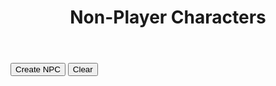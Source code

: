 <!-- Created by Nicole Walter -->
<html>
   <head>
      <link rel="shortcut icon" type="image/png" href="favicon.png">
      <style>
         body {
         margin-bottom: 200%;
         }
         input[type=number]{
         width: 70px;
         } 
         /* Box styles */
         .creatureDisplay {
         border: none;
         padding: 5px;
         font: 14 courier-new;
         width: 750px;
         height: 250px;
         overflow: scroll;
         }
         .npcDisplay {
         border: none;
         padding: 5px;
         font: 14 courier-new;
         width: 600px;
         height: 300px;
         overflow: scroll;
         }
         .treasureDisplay {
         border: none;
         padding: 5px;
         font: 14 courier-new;
         width: 750px;
         height: 250px;
         overflow: scroll;
         }
         /* Scrollbar styles */
         ::-webkit-scrollbar {
         width: 5px;
         height: 5px;
         }
         ::-webkit-scrollbar-track {
         border: 1px solid black;
         border-radius: 5px;
         }
         ::-webkit-scrollbar-thumb {
         background: black;  
         border-radius: 5px;
         }
         ::-webkit-scrollbar-thumb:hover {
         background: #88ba1c;  
         }
         table {
         font-family: arial, sans-serif;
         border-collapse: collapse;
         width: 100%;
         }
         td, th {
         border: 1px solid #dddddd;
         text-align: left;
         padding: 8px;
         }
         tr:nth-child(even) {
         background-color: #dddddd;
         }
         .mobileShow { display: none;}
         /* Smartphone Portrait and Landscape */
         @media only screen
         and (min-device-width : 320px)
         and (max-device-width : 480px){ .mobileShow { display: inline;}}
      </style>
   </head>
   <body>
      <header>
         <h1>Non-Player Characters</h1>
      </header>
      <form>
      </form>
      <button onclick="newNPC()">Create NPC</button>
      <button onclick="clearNPCs()">Clear</button>
      <p class="npcDisplay" id="npcs"></p>
      <script>
         //credit https://github.com/rigoneri/indefinite-article.js
         /*
          * indefinite-article.js v1.0.0, 12-18-2011
          * 
          * @author: Rodrigo Neri (@rigoneri)
          * 
          * (The MIT License)
          * 
          * Permission is hereby granted, free of charge, to any person obtaining a copy
          * of this software and associated documentation files (the "Software"), to deal
          * in the Software without restriction, including without limitation the rights
          * to use, copy, modify, merge, publish, distribute, sublicense, and/or sell
          * copies of the Software, and to permit persons to whom the Software is
          * furnished to do so, subject to the following conditions:
          * 
          * The above copyright notice and this permission notice shall be included in
          * all copies or substantial portions of the Software.
          * 
          * THE SOFTWARE IS PROVIDED "AS IS", WITHOUT WARRANTY OF ANY KIND, EXPRESS OR
          * IMPLIED, INCLUDING BUT NOT LIMITED TO THE WARRANTIES OF MERCHANTABILITY,
          * FITNESS FOR A PARTICULAR PURPOSE AND NONINFRINGEMENT. IN NO EVENT SHALL THE
          * AUTHORS OR COPYRIGHT HOLDERS BE LIABLE FOR ANY CLAIM, DAMAGES OR OTHER
          * LIABILITY, WHETHER IN AN ACTION OF CONTRACT, TORT OR OTHERWISE, ARISING FROM,
          * OUT OF OR IN CONNECTION WITH THE SOFTWARE OR THE USE OR OTHER DEALINGS IN
          * THE SOFTWARE. 
          */ 
          function determineArticle(phrase) {
                 
             // Getting the first word 
             var match = /\w+/.exec(phrase);
             if (match)
                 var word = match[0];
             else
                 return "an";
             
             var l_word = word.toLowerCase();
             // Specific start of words that should be preceeded by 'an'
             var alt_cases = ["honest", "hour", "hono"];
             for (var i in alt_cases) {
                 if (l_word.indexOf(alt_cases[i]) == 0)
                     return "an";
             }
             
             // Single letter word which should be preceeded by 'an'
             if (l_word.length == 1) {
                 if ("aedhilmnorsx".indexOf(l_word) >= 0)
                     return "an";
                 else
                     return "a";
             }
             
             // Capital words which should likely be preceeded by 'an'
             if (word.match(/(?!FJO|[HLMNS]Y.|RY[EO]|SQU|(F[LR]?|[HL]|MN?|N|RH?|S[CHKLMNPTVW]?|X(YL)?)[AEIOU])[FHLMNRSX][A-Z]/)) {
                 return "an";
             }
             
             // Special cases where a word that begins with a vowel should be preceeded by 'a'
             regexes = [/^e[uw]/, /^onc?e\b/, /^uni([^nmd]|mo)/, /^u[bcfhjkqrst][aeiou]/]
             for (var i in regexes) {
                 if (l_word.match(regexes[i]))
                     return "a"
             }
             
             // Special capital words (UK, UN)
             if (word.match(/^U[NK][AIEO]/)) {
                 return "a";
             }
             else if (word == word.toUpperCase()) {
                 if ("aedhilmnorsx".indexOf(l_word[0]) >= 0)
                     return "an";
                 else 
                     return "a";
             }
             
             // Basic method of words that begin with a vowel being preceeded by 'an'
             if ("aeiou".indexOf(l_word[0]) >= 0)
                 return "an";
             
             // Instances where y follwed by specific letters is preceeded by 'an'
             if (l_word.match(/^y(b[lor]|cl[ea]|fere|gg|p[ios]|rou|tt)/))
                 return "an";
             
             return "a";
         }
         
         //credit https://github.com/Edwin-Pratt/js-markov
         /*
         MIT License
         
         Copyright (c) 2019 Edwin Pratt
         
         Permission is hereby granted, free of charge, to any person obtaining a copy
         of this software and associated documentation files (the "Software"), to deal
         in the Software without restriction, including without limitation the rights
         to use, copy, modify, merge, publish, distribute, sublicense, and/or sell
         copies of the Software, and to permit persons to whom the Software is
         furnished to do so, subject to the following conditions:
         
         The above copyright notice and this permission notice shall be included in all
         copies or substantial portions of the Software.
         
         THE SOFTWARE IS PROVIDED "AS IS", WITHOUT WARRANTY OF ANY KIND, EXPRESS OR
         IMPLIED, INCLUDING BUT NOT LIMITED TO THE WARRANTIES OF MERCHANTABILITY,
         FITNESS FOR A PARTICULAR PURPOSE AND NONINFRINGEMENT. IN NO EVENT SHALL THE
         AUTHORS OR COPYRIGHT HOLDERS BE LIABLE FOR ANY CLAIM, DAMAGES OR OTHER
         LIABILITY, WHETHER IN AN ACTION OF CONTRACT, TORT OR OTHERWISE, ARISING FROM,
         OUT OF OR IN CONNECTION WITH THE SOFTWARE OR THE USE OR OTHER DEALINGS IN THE
         SOFTWARE.
         */
         class Markov {
           constructor (type = 'text') {
             // The type of values
             if (type === 'text') {
               this.type = type
             } else if (type === 'numeric') {
               this.type = type
             } else {
               throw new Error(
                 'The Markov Chain can only accept the following types: numeric or text'
               )
             }
         
             // This is an array that will hold all of our states
             this.states = []
         
             // This is an object which will contain a list of each possible outcome
             this.possibilities = {}
         
             // This variable holds the order
             this.order = 3
         
             if (this.type === 'text') {
               // This array will keep track of all the possible ways to start a sentence
               this.start = []
             }
           }
         
           // Add a single state or states
           addStates (state) {
             if (Array.isArray(state)) {
               this.states = Array.from(state)
             } else {
               this.states.push(state)
             }
           }
         
           // Clear the Markov Chain completely
           clearChain () {
             this.states = []
         
             if (this.type === 'text') {
               this.start = []
             }
         
             this.possibilities = {}
             this.order = 3
           }
         
           // Clear the states
           clearState () {
             this.states = []
         
             if (this.type === 'text') {
               this.start = []
             }
           }
         
           // Clear the possibilities
           clearPossibilities () {
             this.possibilities = {}
           }
         
           // Get the states
           getStates () {
             return this.states
           }
         
           // Set the order
           setOrder (order = 3) {
             if (typeof order !== 'number') {
               console.error('Markov.setOrder: Order is not a number. Defaulting to 3.')
               order = 3
             }
         
             if (order <= 0) {
               console.error(
                 'Markov.setOrder: Order is not a positive number. Defaulting to 3.'
               )
             }
         
             if (this.type === 'numeric') {
               console.warn(
                 'The Markov Chain only accepts numerical data. Therefore, the order does not get used.\nThe order may be used by you to simulate an ID for the Markov Chain if required'
               )
             }
         
             this.order = order
           }
         
           // Get the order
           getOrder () {
             if (this.type === 'numeric') {
               console.warn(
                 'The Markov Chain only accepts numerical data. Therefore, the order does not get used.\nThe order may be used by you to simulate an ID for the Markov Chain if required'
               )
             }
         
             return this.order
           }
         
           // Get the whole list of possibilities or a single possibility
           getPossibilities (possibility) {
             if (possibility) {
               if (this.possibilities[possibility] !== undefined) {
                 return this.possibilities[possibility]
               } else {
                 throw new Error('There is no such possibility called ' + possibility)
               }
             } else {
               return this.possibilities
             }
           }
         
           // Train the markov chain
           train (order) {
             this.clearPossibilities()
         
             if (order) {
               this.order = order
             }
         
             if (this.type === 'text') {
               for (let i = 0; i < this.states.length; i++) {
                 this.start.push(this.states[i].substring(0, this.order))
         
                 for (let j = 0; j <= this.states[i].length - this.order; j++) {
                   const gram = this.states[i].substring(j, j + this.order)
         
                   if (!this.possibilities[gram]) {
                     this.possibilities[gram] = []
                   }
         
                   this.possibilities[gram].push(this.states[i].charAt(j + this.order))
                 }
               }
             } else if (this.type === 'numeric') {
               for (let i = 0; i < this.states.length; i++) {
                 const { state, predictions } = this.states[i]
         
                 if (!this.possibilities[state]) {
                   this.possibilities[state] = []
                 }
         
                 this.possibilities[state].push(...predictions)
               }
             }
           }
         
           // Generate output
           generateRandom (chars = 15) {
             if (this.type === 'text') {
               const startingState = this.random(this.start, 'array')
               let result = startingState
               let current = startingState
               let next = ''
         
               for (let i = 0; i < chars - this.order; i++) {
                 next = this.random(this.possibilities[current], 'array')
         
                 if (!next) {
                   break
                 }
         
                 result += next
                 current = result.substring(result.length - this.order, result.length)
               }
         
               return result
             } else if (this.type === 'numeric') {
               const possibilities = []
         
               for (let i = 0; i < chars; ++i) {
                 const key = this.random(this.possibilities, 'object')
         
                 if (Math.random() < 0.5) {
                   possibilities.push(parseInt(key))
                 } else {
                   possibilities.push(parseInt(this.predict(key)))
                 }
               }
         
               return possibilities
             }
           }
         
           // Generate a random value
           random (obj, type) {
             if (Array.isArray(obj) && type === 'array') {
               const index = Math.floor(Math.random() * obj.length)
         
               return obj[index]
             }
         
             if (typeof obj === 'object' && type === 'object') {
               const keys = Object.keys(obj)
               const index = Math.floor(Math.random() * keys.length)
         
               return keys[index]
             }
           }
         
           // Predict outcome - numeric only (might be a TODO)
           predict (value) {
             if (this.type === 'numeric') {
               if (this.possibilities[value]) {
                 return this.random(this.possibilities[value], 'array')
               } else {
                 console.error('The markov chain could not find a possibility')
               }
             } else {
               throw new Error(
                 'The predict function only works with numerical values - for now'
               )
             }
           }
         
           getType () {
             return this.type
           }
         
           setType (type = 'text') {
             if (type === 'text' || type === 'numeric') {
               this.clearChain()
               this.type = type
             } else {
               throw new Error('Invalid type: ' + type)
             }
           }
         }
         
         function trainMarkovChain(strings){
             
             var splitstrings = [];
             
             for(var i = 0;i < strings.length;i++){
             	splitstrings.push(String(strings[i].split("").join(" ")));
             }
                 
             var markov = new Markov();
         
             // Add some states
             markov.addStates(splitstrings);
         
             // Train the Markov Chain
             markov.train();
         
         	return markov;    
         }
         		
         function truncateString(str, num) {
         	if (str.length <= num) {
          	   return str
           	}
           	return str.slice(0, num);
         }
         
         function generateWord(markov, numberwords, proper, maxlen, minlen){
         
         	function generateWord(){
         		var word = markov.generateRandom(100).replaceAll(",", "").replaceAll(" ", ""); 
         		while(word.length < minlen){
         			word += markov.generateRandom(100).replaceAll(",", "").replaceAll(" ", "");
         		}
         		
         		word = truncateString(word, maxlen);
         
         		if(proper){
         			word = word.toLowerCase();
         			return capitalize(word);
         		} else{
         			return word;
         		}
             }
             
         	var output = [];
         
         	if(numberwords == 1){
             	output.push(generateWord());
             } else {
             	for(var j=0;j<numberwords;j++){
                 	output.push(generateWord());
                 }
             }
             
             return output;
         }
         
         var stats = [
             "STR",
             "DEX",
             "CON",
             "INT",
             "WIS",
             "CHA",
             "BEA"
         ];
         
         function generateStats(){
         	var numberstats = returnRandom([1, 2, 3]);
             
             var mystats = Array.from(stats);
             
             var chosenstats = [];
             for(var x=0;x<numberstats;x++){
         		var chosenstat = returnRandom(mystats);
                 mystats = removeValue(mystats, chosenstat);
                 chosenstats.push(chosenstat);
             }
             
             for(var y=0;y<chosenstats.length;y++){
             	var modifier = returnRandom(["+4", "+3", "+2", "+1", "-1", "-2", "-3", "-4"]);
                 chosenstats[y] += " " + modifier;
             }
             
             function statOrdinal(stat){
             	if(stat.includes("STR")){
                 	return 1;
                 }else if(stat.includes("DEX")){
                 	return 2;
                 }else if(stat.includes("CON")){
                 	return 3;
                 }else if(stat.includes("INT")){
                 	return 4;
                 }else if(stat.includes("WIS")){
                 	return 5;
                 }else if(stat.includes("CHA")){
                 	return 6;
                 }else if(stat.includes("BEA")){
                 	return 7;
                 }else{
                 	return 0;
                 }
             }
             
             var output = chosenstats.sort(function(a, b){return statOrdinal(a) - statOrdinal(b)});
             
             return output.join(" / ");
         }
         
         //all global npc variables (global so they are only loaded once) go here
         var sexualities = ["Ace", "Straight", "Bisexual","Gay", "Queer"];
         var genders = ["Male", "Female"];
         var ages = ["Young","Middle-Aged","Old"];
         var traits = loadFile("FILES\\NPC\\" + "TRAITS" + ".txt").split("<br>");
         var ideals = loadFile("FILES\\NPC\\" + "IDEALS" + ".txt").split("<br>");
         var emotions = loadFile("FILES\\NPC\\" + "EMOTIONS" + ".txt").split("<br>");
         var locales = loadFile("FILES\\NPC\\" + "LOCALES" + ".txt").split("<br>");
         var activities = loadFile("FILES\\NPC\\" + "ACTIVITIES" + ".txt").split("<br>");
         var trades = loadFile("FILES\\NPC\\" + "TRADES" + ".txt").split("<br>");
         var races = loadFile("FILES\\NPC\\" + "RACES" + ".txt").split("<br>");
         
         //load languages
         var lang_raw_human = loadFile("FILES\\NPC\\LANGUAGES\\" + "HUMAN" + ".txt").split("<br>");
         var lang_raw_elvish = loadFile("FILES\\NPC\\LANGUAGES\\" + "ELVISH" + ".txt").split("<br>");
         var lang_raw_aasimar = loadFile("FILES\\NPC\\LANGUAGES\\" + "AASIMAR" + ".txt").split("<br>");
         var lang_raw_beastfolk = loadFile("FILES\\NPC\\LANGUAGES\\" + "BEASTFOLK" + ".txt").split("<br>");
         var lang_raw_dragonborn = loadFile("FILES\\NPC\\LANGUAGES\\" + "DRAGONBORN" + ".txt").split("<br>");
         var lang_raw_dwarvish = loadFile("FILES\\NPC\\LANGUAGES\\" + "DWARVISH" + ".txt").split("<br>");
         var lang_raw_firbolg = loadFile("FILES\\NPC\\LANGUAGES\\" + "FIRBOLG" + ".txt").split("<br>");
         var lang_raw_genasi = loadFile("FILES\\NPC\\LANGUAGES\\" + "GENASI" + ".txt").split("<br>");
         var lang_raw_gith = loadFile("FILES\\NPC\\LANGUAGES\\" + "GITH" + ".txt").split("<br>");
         var lang_raw_gnomish = loadFile("FILES\\NPC\\LANGUAGES\\" + "GNOMISH" + ".txt").split("<br>");
         var lang_raw_goblinoid = loadFile("FILES\\NPC\\LANGUAGES\\" + "GOBLINOID" + ".txt").split("<br>");
         var lang_raw_goliath = loadFile("FILES\\NPC\\LANGUAGES\\" + "GOLIATH" + ".txt").split("<br>");
         var lang_raw_halfling = loadFile("FILES\\NPC\\LANGUAGES\\" + "HALFLING" + ".txt").split("<br>");
         var lang_raw_kenku = loadFile("FILES\\NPC\\LANGUAGES\\" + "KENKU" + ".txt").split("<br>");
         var lang_raw_kobold = loadFile("FILES\\NPC\\LANGUAGES\\" + "KOBOLD" + ".txt").split("<br>");
         var lang_raw_lizardfolk = loadFile("FILES\\NPC\\LANGUAGES\\" + "LIZARDFOLK" + ".txt").split("<br>");
         var lang_raw_orcish = loadFile("FILES\\NPC\\LANGUAGES\\" + "ORCISH" + ".txt").split("<br>");
         var lang_raw_shifter = loadFile("FILES\\NPC\\LANGUAGES\\" + "SHIFTER" + ".txt").split("<br>");
         var lang_raw_tabaxi = loadFile("FILES\\NPC\\LANGUAGES\\" + "TABAXI" + ".txt").split("<br>");
         var lang_raw_tiefling = loadFile("FILES\\NPC\\LANGUAGES\\" + "TIEFLING" + ".txt").split("<br>");
         var lang_raw_triton = loadFile("FILES\\NPC\\LANGUAGES\\" + "TRITON" + ".txt").split("<br>");
         var lang_raw_warforged = loadFile("FILES\\NPC\\LANGUAGES\\" + "WARFORGED" + ".txt").split("<br>");
         var lang_raw_yuanti = loadFile("FILES\\NPC\\LANGUAGES\\" + "YUAN TI" + ".txt").split("<br>");
         
         
         //generate language changes
         var lang_human = trainMarkovChain(lang_raw_human);
         var lang_elvish = trainMarkovChain(lang_raw_elvish);
         var lang_aasimar = trainMarkovChain(lang_raw_aasimar);
         var lang_beastfolk = trainMarkovChain(lang_raw_beastfolk);
         var lang_dragonborn = trainMarkovChain(lang_raw_dragonborn);
         var lang_dwarvish = trainMarkovChain(lang_raw_dwarvish);
         var lang_firbolg = trainMarkovChain(lang_raw_firbolg);
         var lang_genasi = trainMarkovChain(lang_raw_genasi);
         var lang_gith = trainMarkovChain(lang_raw_gith);
         var lang_gnomish = trainMarkovChain(lang_raw_gnomish);
         var lang_goblinoid = trainMarkovChain(lang_raw_goblinoid);
         var lang_goliath = trainMarkovChain(lang_raw_goliath);
         var lang_halfling = trainMarkovChain(lang_raw_halfling);
         var lang_kenku = trainMarkovChain(lang_raw_kenku);
         var lang_kobold = trainMarkovChain(lang_raw_kobold);
         var lang_lizardfolk = trainMarkovChain(lang_raw_lizardfolk);
         var lang_orcish = trainMarkovChain(lang_raw_orcish);
         var lang_shifter = trainMarkovChain(lang_raw_shifter);
         var lang_tabaxi = trainMarkovChain(lang_raw_tabaxi);
         var lang_tiefling = trainMarkovChain(lang_raw_tiefling);
         var lang_triton = trainMarkovChain(lang_raw_triton);
         var lang_warforged = trainMarkovChain(lang_raw_warforged);
         var lang_yuanti = trainMarkovChain(lang_raw_yuanti);
         
         //determine name by race
         function determineName(primaryrace){
         	var output = [];
             
         	switch(primaryrace){
             	case "Dwarf":
                 	output = generateWord(lang_dwarvish, 2, true, 12, 8);
                     	break;
         	case "Elf":
         		output = generateWord(lang_elvish, 4, true, 8, 6);
         		break;
         	case "Halfling":
         		output = generateWord(lang_halfling, 5, true, 6, 2);
         		break;
         	case "Human":
         		output = generateWord(lang_human, 2, true, 8, 3);
         		break;
         	case "Dragonborn":
         		output = generateWord(lang_dragonborn, 1, true, 20, 15);
         		break;
         	case "Gnome":
         		output = generateWord(lang_gnome, 3, true, 8, 6);
         		break;
         	case "Aasimar":
         		output = generateWord(lang_aasimar, 1, true, 25, 5);
         		break;
         	case "Tiefling":
         		output = generateWord(lang_tiefling, 1, true, 25, 5);
         		break;
         	case "Shifter":
         		output = generateWord(lang_shifter, 1, true, 4, 2);
         		break;
         	case "Gith":
         		output = generateWord(lang_gith, 2, true, 25, 5);
         		break;
         	case "Firbolg":
         		output = generateWord(lang_firbolg, 1, true, 12, 10);
         		break;
         	case "Goliath":
         		output = generateWord(lang_goliath, 2, true, 25, 5);
         		break;
         	case "Kenku":
         		output = generateWord(lang_kenku, 1, true, 5, 2);
         		break;
         	case "Lizardfolk":
         		output = generateWord(lang_lizardfolk, 2, true, 20, 5);
         		break;
         	case "Tabaxi":
         		output = generateWord(lang_tabaxi, 2, true, 20, 5);
         		break;
         	case "Triton":
         		output = generateWord(lang_triton, 3, true, 18, 12);
         		break;
         	case "Goblinoid":
         		output = generateWord(lang_goblinoid, 6, true, 4, 2);
         		break;
         	case "Kobold":
         		output = generateWord(lang_kobold, 2, true, 20, 5);
         		break;
         	case "Yuan Ti":
         		output = generateWord(lang_yuanti, 1, true, 30, 5);
         		break;
         	case "Orc":
         		output = generateWord(lang_orcish, 2, true, 20, 5);
         		break;
         	case "Warforged":
         		output = generateWord(lang_warforged, 1, true, 20, 5);
         		break;
         	case "Beastfolk":
         		output = generateWord(lang_beastfolk, 2, true, 20, 5);
         		break;
         	case "Genasi":
         		output = generateWord(lang_genasi, 2, true, 20, 5);
         		break;	
             	default:
                 	output = generateWord(lang_human, 2, true, 12, 2);
             }
             
             return output.join(" ");
         }
         
         function constructNPC(){
         	/*
              NPC Design
               /Name
               /Trait /Age /Sexuality /Gender /Race
               /Stats, Values /Ideal, Feels /Emotion
               Born /Locale, grew up /Activity, currently works as a /Trade
             */
         
         	//pick a random trait / age / sexuality / gender
             var trait = returnRandom(traits).toLowerCase();
             var age = returnRandom(ages).toLowerCase();
             var sexuality = returnRandom(sexualities).toLowerCase();
             var gender = returnRandom(genders).toLowerCase();
             
             //pick a random race
         	var race = returnRandom(races);
             
             var primaryrace = race.split("-")[0];
             var descriprace = race.split("-")[1];
         	
             var name = determineName(primaryrace);
         
         	//generate stats
             var stats = generateStats();
             
             //pick a random ideal / emotion / locale / activity / trade
             var ideal = returnRandom(ideals).toLowerCase();
             var emotion = returnRandom(emotions).toLowerCase();
             var locale = returnRandom(locales);
             var activity = returnRandom(activities);
             var trade = returnRandom(trades).toLowerCase();
             trade = determineArticle(trade) + " " + trade;
         	
         	return name + "<br>" + trait + " " + age + " " + sexuality + " " + gender + " " + descriprace + "<br>" + "Values " + ideal + " | Feels " + emotion + " | " + stats + "<br>" + "Born " + locale + ", grew up " + activity + ", currently is " + trade + ".";
         }
         
         function newNPC(){	
             var output = constructNPC();
             
             var current = document.getElementById("npcs").innerHTML;
             
             document.getElementById("npcs").innerHTML = output + "<br><br>" + current;
         }
         
         function clearNPCs(){
         	document.getElementById("npcs").innerHTML = "";
         }
         
         function removeValue(array, value){
         	var output = [];
             
             for(var t=0;t<array.length;t++){
             	if(array[t] == value){
                 	//dont keep it	
                 }else{
                 	output.push(array[t]);
                 }
             }
             
             return output;
         }
         
         function returnRandom(array){
         	return array[Math.floor(Math.random() * array.length)];
         }
         
         function capitalize(string){
         	return string.charAt(0).toUpperCase() + string.slice(1);
         }
         
         function isEmpty(value){
           return (value == null || value.length === 0);
         }
         
         function calculateXP() {
           var level = document.getElementById("level").value;
           var numchar = document.getElementById("numchar").value;
           var difficulty = document.getElementById("difficulty").value;
           var xp = "";
           
           function easyXP(){
         	switch(level) {
         		case "1":
         			return (25 * numchar);
         			break;
         		case "2":
         			return (50 * numchar);
         			break;
         		case "3":
         			return (75 * numchar);
         			break;
         		case "4":
         			return (125 * numchar);
         			break;
         		case "5":
         			return (250 * numchar);
         			break;
         		case "6":
         			return (300 * numchar);
         			break;
         		case "7":
         			return (350 * numchar);
         			break;
         		case "8":
         			return (450 * numchar);
         			break;
         		case "9":
         			return (550 * numchar);
         			break;
         		case "10":
         			return (600 * numchar);
         			break;
         		case "11":
         			return (800 * numchar);
         			break;
         		case "12":
         			return (1000 * numchar);
         			break;
         		case "13":
         			return (1100 * numchar);
         			break;
         		case "14":
         			return (1250 * numchar);
         			break;
         		case "15":
         			return (1400 * numchar);
         			break;
         		case "16":
         			return (1600 * numchar);
         			break;
         		case "17":
         			return (2000 * numchar);
         			break;
         		case "18":
         			return (2100 * numchar);
         			break;
         		case "19":
         			return (2400 * numchar);
         			break;
         		case "20":
         			return (2800 * numchar);
         			break;
         		default: 
         			return 0;
         	 }
         	}
         	
         	function mediumXP(){
         	switch(level) {
         		case "1":
         			return (50 * numchar);
         			break;
         		case "2":
         			return (100 * numchar);
         			break;
         		case "3":
         			return (150 * numchar);
         			break;
         		case "4":
         			return (250 * numchar);
         			break;
         		case "5":
         			return (500 * numchar);
         			break;
         		case "6":
         			return (600 * numchar);
         			break;
         		case "7":
         			return (750 * numchar);
         			break;
         		case "8":
         			return (900 * numchar);
         			break;
         		case "9":
         			return (1100 * numchar);
         			break;
         		case "10":
         			return (1200 * numchar);
         			break;
         		case "11":
         			return (1600 * numchar);
         			break;
         		case "12":
         			return (2000 * numchar);
         			break;
         		case "13":
         			return (2200 * numchar);
         			break;
         		case "14":
         			return (2500 * numchar);
         			break;
         		case "15":
         			return (2800 * numchar);
         			break;
         		case "16":
         			return (3200 * numchar);
         			break;
         		case "17":
         			return (3900 * numchar);
         			break;
         		case "18":
         			return (4200 * numchar);
         			break;
         		case "19":
         			return (4900 * numchar);
         			break;
         		case "20":
         			return (5700 * numchar);
         			break;
         		default: 
         			return 0;
         	 }
         	}
         	
         	function hardXP(){
         	switch(level) {
         		case "1":
         			return (75 * numchar);
         			break;
         		case "2":
         			return (150 * numchar);
         			break;
         		case "3":
         			return (225 * numchar);
         			break;
         		case "4":
         			return (375 * numchar);
         			break;
         		case "5":
         			return (750 * numchar);
         			break;
         		case "6":
         			return (900 * numchar);
         			break;
         		case "7":
         			return (1100 * numchar);
         			break;
         		case "8":
         			return (1400 * numchar);
         			break;
         		case "9":
         			return (1600 * numchar);
         			break;
         		case "10":
         			return (1900 * numchar);
         			break;
         		case "11":
         			return (2400 * numchar);
         			break;
         		case "12":
         			return (3000 * numchar);
         			break;
         		case "13":
         			return (3400 * numchar);
         			break;
         		case "14":
         			return (3800 * numchar);
         			break;
         		case "15":
         			return (4300 * numchar);
         			break;
         		case "16":
         			return (4800 * numchar);
         			break;
         		case "17":
         			return (5900 * numchar);
         			break;
         		case "18":
         			return (6300 * numchar);
         			break;
         		case "19":
         			return (7300 * numchar);
         			break;
         		case "20":
         			return (8500 * numchar);
         			break;
         		default: 
         			return 0;
         	 }
         	}
         	
         	function deadlyXP(){
         	switch(level) {
         		case "1":
         			return (100 * numchar);
         			break;
         		case "2":
         			return (200 * numchar);
         			break;
         		case "3":
         			return (400 * numchar);
         			break;
         		case "4":
         			return (500 * numchar);
         			break;
         		case "5":
         			return (1100 * numchar);
         			break;
         		case "6":
         			return (1400 * numchar);
         			break;
         		case "7":
         			return (1700 * numchar);
         			break;
         		case "8":
         			return (2100 * numchar);
         			break;
         		case "9":
         			return (2400 * numchar);
         			break;
         		case "10":
         			return (2800 * numchar);
         			break;
         		case "11":
         			return (3600 * numchar);
         			break;
         		case "12":
         			return (4500 * numchar);
         			break;
         		case "13":
         			return (5100 * numchar);
         			break;
         		case "14":
         			return (5700 * numchar);
         			break;
         		case "15":
         			return (6400 * numchar);
         			break;
         		case "16":
         			return (7200 * numchar);
         			break;
         		case "17":
         			return (8800 * numchar);
         			break;
         		case "18":
         			return (9500 * numchar);
         			break;
         		case "19":
         			return (10900 * numchar);
         			break;
         		case "20":
         			return (12700 * numchar);
         			break;
         		default: 
         			return 0;
         	 }
         	}
           
           switch(difficulty){
              case "Easy":
                 xp = easyXP();
                 break;
              case "Medium":
                 xp = mediumXP();
                 break;
              case "Hard":
              	xp = hardXP();
                 break;
              case "Deadly":
              	xp = deadlyXP();
                 break;
              default: 
              	xp = 0;
           };
           document.getElementById("xpbudget").innerHTML = xp + " XP";
           document.getElementById("encounterxp").value = xp;
           document.getElementById("treasurexp").value = xp;
         }
         
         function loadFile(filePath){
         	  var result = null;
         	  var xmlhttp = new XMLHttpRequest();
         	  xmlhttp.open("GET", filePath, false);
         	  xmlhttp.send();
         	  if (xmlhttp.status==200) {
         		result = xmlhttp.responseText;
         	  }
         	  result = result.split("/");
         	  var output = "";
         	  var i;
         	  for (i = 0; i < result.length; i++) {
         	    var linebreak = "";
         	    if(i == result.length-1){
         	    	linebreak = "";
         	    }else{
         	    	linebreak = "<br>";
         	    }
         	    output += result[i] + linebreak;
         	  }
         	  return output;
         }
         
         function creatureSearch(){
         	document.getElementById("totalEncounterXP").innerHTML = "";
         
         	var output = "";
             
             var selectElement = document.getElementById('environment');
         	var environments = Array.from(selectElement.selectedOptions).map(option => option.value);
             
             if(environments.length == 0){
             	environments = [
         		"Aquatic",
         		"Arctic",
         		"Cave",
         		"Coast",
         		"Desert",
         		"Dungeon",
         		"Forest",
         		"Grassland",
         		"Mountain",
         		"Planar",
         		"Ruins",
         		"Swamp",
         		"Underground",
         		"Urban"
         		]
            	 }
             
         	for (var i = 0; i < environments.length; i++) {
             		var filename = "FILES\\CREATURES\\" + environments[i].toUpperCase() + ".txt";
         		output += loadFile(filename).replaceAll("|", " | ");
         	}
         	
         	var deduped = output.split("<br>");
         	output = deduped.filter(function(value, index, self) { 
         	    return self.indexOf(value) === index;
         	});
             
             var tofilter = Array.from(output);
         	var filtered = new Array();
             
             for (var j = 0; j < tofilter.length; j++) {
             	var creature = tofilter[j].split(" | ");
                 var name = String(creature[0]);
                 var size = String(creature[1]);
                 var type = String(creature[2]);
                 var alignment = String(creature[3]);
                 var xp = String(creature[4]);
                 var book = String(creature[5]);
                 
                 var xpint = parseInt(xp.replaceAll(",", ""));
         	var typewithoutsubtype = type.split("(")[0];
                 var bookwithoutpage = String(book.split("p.")[0]);
                 
                 if(
                 	filterName(name.toLowerCase()) ||
                     filterXP(xpint) ||
                     filterType(typewithoutsubtype.slice().trim()) ||
                     filterBook(bookwithoutpage.slice().trim()) ||
                     filterAlignment(alignment.slice().trim()) ||
                     filterSize(size.slice().trim()) ||
                     isEmpty(name)
                 ){
                 	continue;
                 }
                 
                 var newcreature = [name, size, type, alignment, xp, book];
                 filtered.push(newcreature.join(" | "));
             }
             
             output = filtered;
         	document.getElementById("creatures").innerHTML = output.join("<br>");
         }
         
         //if filter returns true, we do filter the row
         function filterName(name){
         	var namefilter = String(document.getElementById("crname").value).slice(0).toLowerCase();
             if (isEmpty(name) || 
             	isEmpty(namefilter) ||
         		name.includes(namefilter)        
                 ){
             	return false;
             } else {
             	return true;
             }
         }
         
         //filter row if minxp is not null && less than xp
         //same in reverse for maxxp
         function filterXP(xp){
         	var minxp = document.getElementById("minxp").value;
             var maxxp = document.getElementById("maxxp").value;
             
             if(!isEmpty(minxp) && minxp > xp) {
             	return true;
             }
             
             if(!isEmpty(maxxp) && maxxp < xp) {
             	return true;
             }
             
         	return false;
         }
         
         //filter if the typefilters are not null, and the type is not included
         function filterType(type){
             var typefilters = Array.from(document.getElementById('creaturetype').selectedOptions).map(({ value }) => value).join(",");
             
             if(!isEmpty(typefilters) && !(typefilters.includes(type))) {
             	return true;
             }
             
             return false;
         }
         
         function filterBook(book){
         	var bookfilters = Array.from(document.getElementById('book').selectedOptions).map(({ value }) => value).join(",").trim();
             
             if(!isEmpty(bookfilters) && !(bookfilters.includes(book))) {
             	return true;
             }
             
             return false;
         }
         
         function filterAlignment(alignment){
         	var alignmentfilters = Array.from(document.getElementById('alignment').selectedOptions).map(({ value }) => value).join(",").trim();
             
             if(!isEmpty(alignmentfilters) && !(alignmentfilters.includes(alignment))) {
             	return true;
             }
             
             return false;
         }
         
         function filterSize(size){
         	var sizefilters = Array.from(document.getElementById('size').selectedOptions).map(({ value }) => value).join(",").trim();
             
             if(!isEmpty(sizefilters) && !(sizefilters.includes(size))) {
             	return true;
             }
             
             return false;
         }
         
         function sortAlphabeticallyAscending(){
         	var output = document.getElementById("creatures").innerHTML.split("<br>");
             
             output = output.sort();
             
             document.getElementById("creatures").innerHTML = output.join("<br>");
         }
         
         function sortAlphabeticallyDescending(){
         	var output = document.getElementById("creatures").innerHTML.split("<br>");
             
             output = output.sort().reverse();
             
             document.getElementById("creatures").innerHTML = output.join("<br>");
         }
         
         function sortXP(ascending){
         	var creatures = document.getElementById("creatures").innerHTML.split("<br>");
             
             var splitapart = [];
             for (var j = 0; j < creatures.length; j++) {
             	var creature = creatures[j].split(" | ");
                 splitapart.push(creature);
             }
             
             splitapart = splitapart.sort(function(a, b) {
               return parseInt(a[4].replace(",", "")) - parseInt(b[4].replace(",", ""));
             })
             
             if(!ascending){
             	splitapart = splitapart.reverse();
             }
             
             var output = [];
             for (var j = 0; j < splitapart.length; j++) {
             	var creature = splitapart[j];
                 output.push(creature.join(" | "));
             }
                 
             document.getElementById("creatures").innerHTML = output.join("<br>");
         }
         
         function generateEncounter(){
         	creatureSearch();
         	var rawcreatures = document.getElementById("creatures").innerHTML.split("<br>");
             
             var splitapart = [];
             for (var j = 0; j < rawcreatures.length; j++) {
             	var creature = rawcreatures[j].split(" | ");
                 splitapart.push(creature);
             }
             
             var totalxp = document.getElementById("encounterxp").value;
             
             var currentxp = 0;
             var rawtotalcreaturexp = 0;
             
             var creatures = Array.from(splitapart);
             var encounter = [];
             
             while (totalxp > currentxp){
             	var acceptablecreatures = [];
             
             	for(var i=0;i<creatures.length;i++){
                 	var crtr = creatures[i];
                     var crtrxp = parseInt(crtr[4].replaceAll(",", ""));
                     var remainingxp = totalxp-currentxp;
                     var crtrwithinbounds = crtrxp <= remainingxp;
                     if(crtrwithinbounds){
                     	acceptablecreatures.push(crtr);
                     }
                 }
                 
                 var creature = [];
                 
                 if(acceptablecreatures.length < 1){
                 	creature = creatures[Math.floor(Math.random() * creatures.length)]
                 } else{
                 	creature = acceptablecreatures[Math.floor(Math.random() * acceptablecreatures.length)]
                 }
                 
                 var creaturexp = parseInt(creature[4].replaceAll(",", ""));
                 var newsize = 1+(encounter.length);
                 var factor = 1;
                 
             	if(newsize == 1){
                 	factor = 1;
                 }else if(newsize == 2){
                 	factor = 1.5;
                 }else if(newsize >= 3 && newsize <=6){
            			factor = 2;     	
                 }else if(newsize >= 7 && newsize <=10){
                 	factor = 2.5;
                 }else if(newsize >= 11 && newsize <=14){
                 	factor = 3;
                 }else if(newsize >= 15){
                 	factor = 4;
                 }else{
                 	factor = 1;
                 }
                 
                 rawtotalcreaturexp += creaturexp;
                 var updatedxp = factor * rawtotalcreaturexp;
                 encounter.push(creature);
                 currentxp = updatedxp;
             }
             
             var output = [];
             for (var j = 0; j < encounter.length; j++) {
             	var creature = encounter[j];
                 output.push(creature.join(" | "));
             }
             
             document.getElementById("totalEncounterXP").innerHTML = "Total Encounter XP: " + currentxp;
             document.getElementById("treasurexp").value = currentxp;
             document.getElementById("creatures").innerHTML = output.join("<br>");
             generateTreasure();
         }
         
         function determineSentence(){
         	var output = [];
						  
		var endpunc = returnRandom([".", "!", "?", "?!"]);
            
         	var race = document.getElementById("chosenlang").value;
		//determine length of sentence: 1-10
          	var sentence_length = generateNumber(1, 10);
            	//for the length of our sentence...
            	for(var x=0;x<sentence_length;x++){
            		//generate a word of the selected language with a random min/max length and proper = false
	        	var minleng = generateNumber(1,5);
               		var maxleng = generateNumber(1,5);
               		output.push(returnRandomWordPerRace(race, 1, false, maxleng+minleng, minleng)[0].toLowerCase());
            	}
	      
	      	//capitalize first word
	        output[0] = capitalize(output[0]);
	      
	      	if(sentence_length == 1){
	      		document.getElementById("wordbank").innerHTML = output[0] + endpunc + "<br>" + document.getElementById("wordbank").innerHTML;
	      		return;
	      	}
	      	
            	//determine if we will capitalize a word
            		//if so, pick word at random after 1st
	      	var randompropernoun = generateNumber(-5, output.length-1);
	      
	        if(randompropernoun > -1){
	      		output[randompropernoun] = capitalize(output[randompropernoun]);
	        }
            	//determine if we will do a (, ; -)
            		//if so, pick word and add it on end
            	var randompunc = generateNumber(-3, output.length-2);
	      
	        if(randompunc > -1){
	      		output[randompunc] = output[randompunc] + returnRandom([",", ";", " -"]);
	        }
	      
	      
	      
	        //determine ending punctuation (? . ! ?!)
	      	output[output.length-1] = output[output.length-1] + endpunc;
	      
            	//set sentence to element value
           	document.getElementById("wordbank").innerHTML = output.join(" ") + "<br>" + document.getElementById("wordbank").innerHTML;
         }
             
         function returnRandomWordPerRace(race, numwords, proper, maxleng, minleng){
         	var output = "";
         	
         	switch(race){
               case "Dwarf":
                   output = generateWord(lang_dwarvish, numwords, proper, maxleng, minleng);
                   break;
               case "Elf":
                   output = generateWord(lang_elvish, numwords, proper, maxleng, minleng);
                   break;
               case "Halfling":
                   output = generateWord(lang_halfling, numwords, proper, maxleng, minleng);
                   break;
               case "Human":
                   output = generateWord(lang_human, numwords, proper, maxleng, minleng);
                   break;
               case "Dragonborn":
                   output = generateWord(lang_dragonborn, numwords, proper, maxleng, minleng);
                   break;
               case "Gnome":
                   output = generateWord(lang_gnomish, numwords, proper, maxleng, minleng);
                   break;
               case "Aasimar":
                   output = generateWord(lang_aasimar, numwords, proper, maxleng, minleng);
                   break;
               case "Tiefling":
                   output = generateWord(lang_tiefling, numwords, proper, maxleng, minleng);
                   break;
               case "Shifter":
                   output = generateWord(lang_shifter, numwords, proper, maxleng, minleng);
                   break;
               case "Gith":
                   output = generateWord(lang_gith, numwords, proper, maxleng, minleng);
                   break;
               case "Firbolg":
                   output = generateWord(lang_firbolg, numwords, proper, maxleng, minleng);
                   break;
               case "Goliath":
                   output = generateWord(lang_goliath, numwords, proper, maxleng, minleng);
                   break;
               case "Kenku":
                   output = generateWord(lang_kenku, numwords, proper, maxleng, minleng);
                   break;
               case "Lizardfolk":
                   output = generateWord(lang_lizardfolk, numwords, proper, maxleng, minleng);
                   break;
               case "Tabaxi":
                   output = generateWord(lang_tabaxi, numwords, proper, maxleng, minleng);
                   break;
               case "Triton":
                   output = generateWord(lang_triton, numwords, proper, maxleng, minleng);
                   break;
               case "Goblinoid":
                   output = generateWord(lang_goblinoid, numwords, proper, maxleng, minleng);
                   break;
               case "Kobold":
                   output = generateWord(lang_kobold, numwords, proper, maxleng, minleng);
                   break;
               case "Yuan Ti":
                   output = generateWord(lang_yuanti, numwords, proper, maxleng, minleng);
                   break;
               case "Orc":
                   output = generateWord(lang_orcish, numwords, proper, maxleng, minleng);
                   break;
               case "Warforged":
                   output = generateWord(lang_warforged, numwords, proper, maxleng, minleng);
                   break;
               case "Beastfolk":
                   output = generateWord(lang_beastfolk, numwords, proper, maxleng, minleng);
                   break;
               case "Genasi":
                   output = generateWord(lang_genasi, numwords, proper, maxleng, minleng);
                   break;	
                default:
                   output = "Unable to generate word";
             }
             return output;
         }
              
         function determineWords(){
         	var output = [];
             
             var numwords = document.getElementById("numwords").value;
             var minimumlength = document.getElementById("minlength").value;
             var maximumlength = document.getElementById("maxlength").value;
             var race = document.getElementById("chosenlang").value;
             
         	output = returnRandomWordPerRace(race, numwords, false, maximumlength, minimumlength);
             
             document.getElementById("wordbank").innerHTML = output.join("   ").toLowerCase() + "<br>" + document.getElementById("wordbank").innerHTML;
         }
         
         function clearWords(){
         	document.getElementById("wordbank").innerHTML = "";
         }
         
         function clearTreasure(){
         	document.getElementById("treasure").innerHTML = "";
         }
         
         
         //load loot
         var gp10 = loadFile("FILES\\LOOT\\" + "10GP" + ".txt").split("<br>");
         var gp25 = loadFile("FILES\\LOOT\\" + "25GP" + ".txt").split("<br>");
         var gp50 = loadFile("FILES\\LOOT\\" + "50GP" + ".txt").split("<br>");
         var gp100 = loadFile("FILES\\LOOT\\" + "100GP" + ".txt").split("<br>");
         var gp250 = loadFile("FILES\\LOOT\\" + "250GP" + ".txt").split("<br>");
         var gp500 = loadFile("FILES\\LOOT\\" + "500GP" + ".txt").split("<br>");
         var gp750 = loadFile("FILES\\LOOT\\" + "750GP" + ".txt").split("<br>");
         var gp1000 = loadFile("FILES\\LOOT\\" + "1000GP" + ".txt").split("<br>");
         var gp2500 = loadFile("FILES\\LOOT\\" + "2500GP" + ".txt").split("<br>");
         var gp5000 = loadFile("FILES\\LOOT\\" + "5000GP" + ".txt").split("<br>");
         var gp7500 = loadFile("FILES\\LOOT\\" + "7500GP" + ".txt").split("<br>");
         
         //load magic tables
         var tablea = loadFile("FILES\\MAGIC\\" + "TABLEA" + ".txt").split("<br>");
         var tableb = loadFile("FILES\\MAGIC\\" + "TABLEB" + ".txt").split("<br>");
         var tablec = loadFile("FILES\\MAGIC\\" + "TABLEC" + ".txt").split("<br>");
         var tabled = loadFile("FILES\\MAGIC\\" + "TABLED" + ".txt").split("<br>");
         var tablee = loadFile("FILES\\MAGIC\\" + "TABLEE" + ".txt").split("<br>");
         var tablef = loadFile("FILES\\MAGIC\\" + "TABLEF" + ".txt").split("<br>");
         var tableg = loadFile("FILES\\MAGIC\\" + "TABLEG" + ".txt").split("<br>");
         var tableh = loadFile("FILES\\MAGIC\\" + "TABLEH" + ".txt").split("<br>");
         var tablei = loadFile("FILES\\MAGIC\\" + "TABLEI" + ".txt").split("<br>");
         
         //load custom items
         var netlibram = loadFile("FILES\\MAGIC\\" + "NETLIBRAMOFRANDOMMAGICALEFFECTS" + ".txt").split("<br>");
         var blessings = loadFile("FILES\\CUSTOM ITEMS\\" + "BLESSINGS AND CHARMS" + ".txt").split("<br>");
         var boons = loadFile("FILES\\CUSTOM ITEMS\\" + "BOONS" + ".txt").split("<br>");
         var longtermmadness = loadFile("FILES\\CUSTOM ITEMS\\" + "LONG TERM MADNESS" + ".txt").split("<br>");
         var majorbene = loadFile("FILES\\CUSTOM ITEMS\\" + "MAJOR BENE" + ".txt").split("<br>");
         var majordetr = loadFile("FILES\\CUSTOM ITEMS\\" + "MAJOR DETR" + ".txt").split("<br>");
         var minorbene = loadFile("FILES\\CUSTOM ITEMS\\" + "MINOR BENE" + ".txt").split("<br>");
         var minordetr = loadFile("FILES\\CUSTOM ITEMS\\" + "MINOR DETR" + ".txt").split("<br>");
         var minorprop = loadFile("FILES\\CUSTOM ITEMS\\" + "MINOR PROPERTIES" + ".txt").split("<br>");
         var quirks = loadFile("FILES\\CUSTOM ITEMS\\" + "QUIRKS" + ".txt").split("<br>");
         var shorttermmadness = loadFile("FILES\\CUSTOM ITEMS\\" + "SHORT TERM MADNESS" + ".txt").split("<br>");
         
         function breakTab(){
         	return "<br>&emsp;&emsp;";
         }
         
         /*
         PL1:	- adjective/noun + random magical effect
         PL2:	- minor beneficial / minor detrimental
         PL3:	- major beneficial / major detrimental 
         PL4:	- blessing charm or a boon / madness or sentience
         */
         function generatePL1(){
         	return "A " + returnRandom(quirks).toLowerCase() + " token of " + returnRandom(minorprop).toLowerCase() + " with the effect of:" + breakTab() + returnRandom(netlibram);
         }
         
         function generatePL2(){
         	return "An item with the following effects:" + breakTab() + returnRandom(minorbene) + breakTab() + returnRandom(minordetr);
         }
         
         function generatePL3(){
         	return "An item with the following effects:" + breakTab() + returnRandom(majorbene) + breakTab() + returnRandom(majordetr);
         }
         
         function generatePL4(){
         	var item = "An item with the following effects:" + breakTab() + returnRandom(returnRandom([blessings, boons])) + breakTab() + returnRandom(returnRandom([shorttermmadness, longtermmadness]));
         	
         	switch(generateNumber(1, 4)){
         		case 1:
         			item += breakTab() + "It is sentient, but can only communicate emotion. Roll an NPC to see who it used to be.";
         			break;
         		case 2:
         			item += breakTab() + "It is sentient, but can only communicate telepathically. Roll an NPC to see who it used to be.";
         			break;
         		case 3:
         			item += breakTab() + "It is sentient, but can only communicate through speech. Roll an NPC to see who it used to be.";
         			break;
         		default:
         			break;
         	}
         	
         	return item;
         }
         
         function customMagicItem(pl){
         	var output = "";
         	//based on pl, fork into one of four different case
         	switch (pl){
         		case 1:
         			output = generatePL1();
         			break;
         		case 2:
         			output = generatePL2();
         			break;
         		case 3:
         			output = generatePL3();
         			break;
         		case 4:
         			output = generatePL4();
         			break;
         		default:
         			output = "Item unable to be generated";	
         	}
         	//generate a name
         	
         	return output;
         }
         
         function generateFirstBracketTreasure(){
         	var goodies = [];
         	
         	var rarenum = generateNumber(0,1);
         	var unrarenum = generateNumber(0,1);
         	var uncommonnum = generateNumber(1, 2);
         	var commonnum = generateNumber(1, 2);
         	
         	var rareset = gp100;
         	var unrareset = gp50;
         	var uncommonset = gp25;
         	var commonset = gp10;
         	
         	if(rarenum == 1){
         		goodies.push("100gp - " + returnRandom(rareset));
         	}
         	
         	if(unrarenum == 1){
         		goodies.push("50gp - " + returnRandom(unrareset));
         	}
         	
         	for(var x=0;x<uncommonnum;x++){
         		goodies.push("25gp - " + returnRandom(uncommonset));
         	}
         	
         	for(var y=0;y<commonnum;y++){
         		goodies.push("10gp - " + returnRandom(commonset));
         	}
         	
         	var itemset = tablea.concat(tableb).concat(tablec);
         	var isCustom = generateNumber(0, 1);
         	
         	if(isCustom == 1){
         		goodies.push(customMagicItem(1));
         	}else {
         		goodies.push(returnRandom(itemset));
         	}
         	
         	return goodies;	
         }
         
         function generateSecondBracketTreasure(){
         	var goodies = [];
         	
         	var rarenum = generateNumber(0,1);
         	var unrarenum = generateNumber(0,1);
         	var uncommonnum = generateNumber(1, 2);
         	var commonnum = generateNumber(1, 2);
         	
         	var rareset = gp500;
         	var unrareset = gp250;
         	var uncommonset = gp100;
         	var commonset = gp50;
         	
         	if(rarenum == 1){
         		goodies.push("500gp - " + returnRandom(rareset));
         	}
         	
         	if(unrarenum == 1){
         		goodies.push("250gp - " + returnRandom(unrareset));
         	}
         	
         	for(var x=0;x<uncommonnum;x++){
         		goodies.push("100gp - " + returnRandom(uncommonset));
         	}
         	
         	for(var y=0;y<commonnum;y++){
         		goodies.push("50gp - " + returnRandom(commonset));
         	}
         	
         	goodies.push(returnRandom(tablea.concat(tableb).concat(tablec)));
         	
         	var itemset = tablec.concat(tabled).concat(tablee).concat(tablef);
         	var isCustom = generateNumber(0, 1);
         	
         	if(isCustom == 1){
         		goodies.push(customMagicItem(2));
         	}else {
         		goodies.push(returnRandom(itemset));
         	}
         	
         	return goodies;	
         }
         
         function generateThirdBracketTreasure(){
         	var goodies = [];
         	
         	var rarenum = generateNumber(0,1);
         	var unrarenum = generateNumber(0,1);
         	var uncommonnum = generateNumber(1, 2);
         	var commonnum = generateNumber(1, 2);
         	
         	var rareset = gp1000;
         	var unrareset = gp750;
         	var uncommonset = gp500;
         	var commonset = gp250;
         	
         	if(rarenum == 1){
         		goodies.push("1000gp - " + returnRandom(rareset));
         	}
         	
         	if(unrarenum == 1){
         		goodies.push("750gp - " + returnRandom(unrareset));
         	}
         	
         	for(var x=0;x<uncommonnum;x++){
         		goodies.push("500gp - " + returnRandom(uncommonset));
         	}
         	
         	for(var y=0;y<commonnum;y++){
         		goodies.push("250gp - " + returnRandom(commonset));
         	}
         	
         	var combinedset = tablea.concat(tableb).concat(tablec).concat(tabled).concat(tablee).concat(tablef);
         	goodies.push(returnRandom(combinedset));
         	goodies.push(returnRandom(combinedset));
         	
         	var itemset = tablef.concat(tableg);
         	var isCustom = generateNumber(0, 1);
         	
         	if(isCustom == 1){
         		goodies.push(customMagicItem(3));
         	}else {
         		goodies.push(returnRandom(itemset));
         	}
         	
         	return goodies;	
         }
         
         function generateFourthBracketTreasure(){
         	var goodies = [];
         	
         	var rarenum = generateNumber(0,1);
         	var unrarenum = generateNumber(0,1);
         	var uncommonnum = generateNumber(1, 2);
         	var commonnum = generateNumber(1, 2);
         	
         	var rareset = gp7500;
         	var unrareset = gp5000;
         	var uncommonset = gp2500;
         	var commonset = gp1000;
         	
         	if(rarenum == 1){
         		goodies.push("7500gp - " + returnRandom(rareset));
         	}
         	
         	if(unrarenum == 1){
         		goodies.push("5000gp - " + returnRandom(unrareset));
         	}
         	
         	for(var x=0;x<uncommonnum;x++){
         		goodies.push("2500gp - " + returnRandom(uncommonset));
         	}
         	
         	for(var y=0;y<commonnum;y++){
         		goodies.push("1000gp - " + returnRandom(commonset));
         	}
         	
         	var combinedset = tablea.concat(tableb).concat(tablec).concat(tabled).concat(tablee).concat(tablef).concat(tableg);
         	goodies.push(returnRandom(combinedset));
         	goodies.push(returnRandom(combinedset));
         	goodies.push(returnRandom(combinedset));
         	
         	var itemset = tableh.concat(tablei);
         	var isCustom = generateNumber(0, 1);
         	
         	if(isCustom == 1){
         		goodies.push(customMagicItem(4));
         	}else {
         		goodies.push(returnRandom(itemset));
         	}
         	
         	return goodies;	
         }
         
         function generateTreasure(){
         	var output = [];
         	
         	switch(determineBracket()){
         		case 1:
         			output = generateFirstBracketTreasure();
         			break;
         		case 2:
         			output = generateSecondBracketTreasure();
         			break;
         		case 3:
         			output = generateThirdBracketTreasure();
         			break;
         		case 4:
         			output = generateFourthBracketTreasure();
         			break;
         		default: 
         			output = ["Error!", "You must first set an XP value."];
         	}
         	
         	document.getElementById("treasure").innerHTML = output.join("<br>") + "<br><br>" + document.getElementById("treasure").innerHTML;
         }
         
         function determineBracket(){
         	var xp = document.getElementById("treasurexp").value;
         	if(xp <= 1100){
         		return 1;
         	}else if(xp <= 5900){
         		return 2;
         	}else if(xp <= 15000){
         		return 3;
         	}else{
         		return 4;
         	}
         }
         
         function generateNumber(min, max) { 
             return Math.floor(Math.random() * ((max+1) - min) + min);
         }
         
      </script>
      <header>
         <h1>Creatures and Encounters</h1>
      </header>
      <form>
         <label for="crname">Creature Name:</label>
         <input type="text" id="crname" name="crname" value="" size="12">
         <br class="mobileShow">
         <label for="minxp">Minimum XP:</label>
         <input type="number" id="minxp" name="minxp" min="0" size="4">
         <br class="mobileShow">
         <label for="maxxp">Maximum XP:</label>
         <input type="number" id="maxxp" name="maxxp" size="4">
         <br><br>
         <label for="environment" class="mobileShow">Environment:</label>
         <select name="environment" id="environment" multiple>
            <option value="">Any</option>
            <option value="Aquatic">Aquatic</option>
            <option value="Arctic">Arctic</option>
            <option value="Cave">Cave</option>
            <option value="Coast">Coast</option>
            <option value="Desert">Desert</option>
            <option value="Forest">Forest</option>
            <option value="Grassland">Grassland</option>
            <option value="Mountain">Mountain</option>
            <option value="Planar">Planar</option>
            <option value="Ruins">Ruins</option>
            <option value="Swamp">Swamp</option>
            <option value="Underground">Underground</option>
            <option value="Urban">Urban</option>
         </select>
         <br class="mobileShow">
         <label for="creaturetype" class="mobileShow">Type:</label>
         <select name="creaturetype" id="creaturetype" multiple>
            <option value="">Any</option>
            <option value="Aberration">Aberration</option>
            <option value="Beast">Beast</option>
            <option value="Celestial">Celestial</option>
            <option value="Construct">Construct</option>
            <option value="Dragon">Dragon</option>
            <option value="Elemental">Elemental</option>
            <option value="Fey">Fey</option>
            <option value="Fiend">Fiend</option>
            <option value="Giant">Giant</option>
            <option value="Humanoid">Humanoid</option>
            <option value="Monstrosity">Monstrosity</option>
            <option value="Ooze">Ooze</option>
            <option value="Plant">Plant</option>
            <option value="Undead">Undead</option>
         </select>
         <br class="mobileShow">
         <label for="book" class="mobileShow">Book:</label>
         <select name="book" id="book" multiple>
            <option value="">Any</option>
            <option value="Tome of Beasts">Tome of Beasts</option>
            <option value="Monster Manual">Monster Manual</option>
            <option value="Volo's Guide to Monsters">Volo's Guide to Monsters</option>
            <option value="Mordenkainen's Tome of Foes">Mordenkainen's Tome of Foes</option>
         </select>
         <br class="mobileShow">
         <label for="alignment" class="mobileShow">Alignment:</label>
         <select name="Alignment" id="alignment" multiple>
            <option value="">Any</option>
            <option value="lawful good">Lawful Good</option>
            <option value="neutral good">Neutral Good</option>
            <option value="chaotic good">Chaotic Good</option>
            <option value="lawful neutral">Lawful Neutral</option>
            <option value="neutral">Neutral</option>
            <option value="chaotic neutral">Chaotic Neutral</option>
            <option value="lawful evil">Lawful Evil</option>
            <option value="neutral evil">Neutral Evil</option>
            <option value="chaotic evil">Chaotic Evil</option>
            <option value="unaligned">Unaligned</option>
         </select>
         <br class="mobileShow">
         <label for="size" class="mobileShow">Type:</label>
         <select name="Size" id="size" multiple>
            <option value="">Any</option>
            <option value="Tiny">Tiny</option>
            <option value="Small">Small</option>
            <option value="Medium">Medium</option>
            <option value="Large">Large</option>
            <option value="Huge">Huge</option>
            <option value="Gargantuan">Gargantuan</option>
         </select>
      </form>
      <button onclick="creatureSearch()">Search</button>
      <br class="mobileShow">
      <button onclick="sortAlphabeticallyAscending()">Sort A-Z</button>
      <button onclick="sortAlphabeticallyDescending()">Z-A</button>
      <br class="mobileShow">
      <button onclick="sortXP(false)">XP Highest</button>
      <button onclick="sortXP(true)">XP Lowest</button>
      <br class="mobileShow">
      <button onclick="generateEncounter()">Create Encounter</button>
      <label for="encounterxp">XP:</label>
      <input type="number" id="encounterxp" name="encounterxp" min="0" size="2">
      <br><br>
      <p id="totalEncounterXP"></p>
      <p class="creatureDisplay" id="creatures"></p>
      <header>
         <h3>Calculate XP Budget</h3>
      </header>
      <form>
         <label for="numchar">Number Characters:</label>
         <input type="number" id="numchar" name="numchar" value="" min=1 max=99>
         <br class="mobileShow">
         <label for="level">Average Level:</label>
         <input type="number" id="level" name="level" value="" min=1 max=20>
         <br class="mobileShow">
         <label for="difficulty">Difficulty:</label>
         <select name="difficulty" id="difficulty">
            <option value="Easy">Easy</option>
            <option value="Medium">Medium</option>
            <option value="Hard">Hard</option>
            <option value="Deadly">Deadly</option>
         </select>
         <br class="mobileShow">
      </form>
      <button onclick="calculateXP()">Calculate XP</button>
      <p style="display:inline-block" id="xpbudget"></p>
      <header>
         <h2>Treasure Hoard</h2>
      </header>
      <form>
         <label for="treasurexp">XP:</label>
         <input type="number" id="treasurexp" name="treasurexp" value="" min=0>
      </form>
      <button onclick="generateTreasure()">Generate Treasure</button>
      <button onclick="clearTreasure()">Clear</button>
      <p class="treasureDisplay" id="treasure"></p>
      <header>
         <h3>Generate Words</h3>
      </header>
      <form>
         <label for="numwords">Number Words:</label>
         <input type="number" id="numwords" name="numwords" value="5" min=1 size="2">
         <br class="mobileShow">
         <label for="minlength">Min Length:</label>
         <input type="number" id="minlength" name="minlength" value="3" min=1 size="2">
         <br class="mobileShow">
         <label for="maxlength">Max Length:</label>
         <input type="number" id="maxlength" name="maxlength" value="8" min=3 size="2">
         <br class="mobileShow">
         <label for="chosenlang">Language:</label>
         <select name="chosenlang" id="chosenlang">
            <option value="Dwarf">Dwarvish</option>
            <option value="Elf">Elvish</option>
            <option value="Halfling">Halfling</option>
            <option value="Human">Human</option>
            <option value="Dragonborn">Dragonborn</option>
            <option value="Gnome">Gnome</option>
            <option value="Aasimar">Aasimar</option>
            <option value="Tiefling">Tiefling</option>
            <option value="Shifter">Shifter</option>
            <option value="Gith">Gith</option>
            <option value="Firbolg">Firbolg</option>
            <option value="Goliath">Goliath</option>
            <option value="Kenku">Kenku</option>
            <option value="Lizardfolk">Lizardfolk</option>
            <option value="Tabaxi">Tabaxi</option>
            <option value="Triton">Triton</option>
            <option value="Goblinoid">Goblinoid</option>
            <option value="Kobold">Kobold</option>
            <option value="Yuan Ti">Yuan Ti</option>
            <option value="Orc">Orcish</option>
            <option value="Warforged">Warforged</option>
            <option value="Beastfolk">Beastfolk</option>
            <option value="Genasi">Genasi</option>
         </select>
         <br>
      </form>
      <button onclick="determineWords()">Generate Words</button>
      <button onclick="determineSentence()">Generate Sentence</button>
      <button onclick="clearWords()">Clear</button>
      <p id="wordbank"></p>
   </body>
</html>
